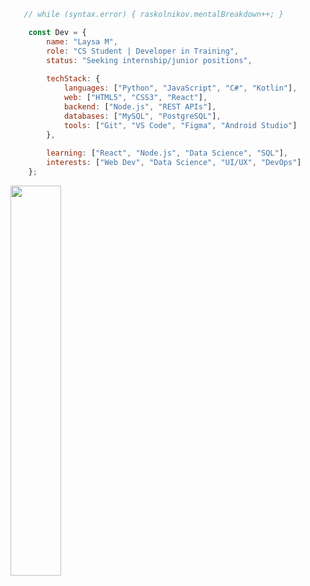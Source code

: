 
```js
   // while (syntax.error) { raskolnikov.mentalBreakdown++; }

    const Dev = {
        name: "Laysa M",
        role: "CS Student | Developer in Training",
        status: "Seeking internship/junior positions",
        
        techStack: {
            languages: ["Python", "JavaScript", "C#", "Kotlin"],
            web: ["HTML5", "CSS3", "React"],
            backend: ["Node.js", "REST APIs"],
            databases: ["MySQL", "PostgreSQL"],
            tools: ["Git", "VS Code", "Figma", "Android Studio"]
        },
        
        learning: ["React", "Node.js", "Data Science", "SQL"],
        interests: ["Web Dev", "Data Science", "UI/UX", "DevOps"]
    };

```

<div align="left">
  <img width="40%" src="https://github-readme-stats.vercel.app/api/top-langs/?username=Gl7tch&layout=compact&theme=transparent&hide_border=true"/>
</div>
